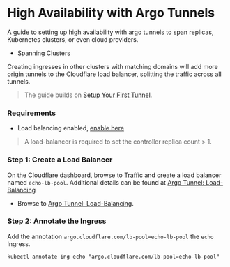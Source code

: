 # High Availability with Argo Tunnels
A guide to setting up high availability with argo tunnels to span replicas,
Kubernetes clusters, or even cloud providers.

- Spanning Clusters

Creating ingresses in other clusters with matching domains
will add more origin tunnels to the Cloudflare load balancer, splitting the
traffic across all tunnels.

> The guide builds on [Setup Your First Tunnel][guide-first-tunnel].

### Requirements
- Load balancing enabled, [enable here][cloudflare-dashboard-traffic]

> A load-balancer is required to set the controller replica count > 1.

### Step 1: Create a Load Balancer
On the Cloudflare dashboard, browse to [Traffic][cloudflare-dashboard-traffic]
and create a load balancer named `echo-lb-pool`. Additional details can be found
at [Argo Tunnel: Load-Balancing][cloudflare-reference-load-balancing]
- Browse to [Argo Tunnel: Load-Balancing][cloudflare-reference-load-balancing].

### Step 2: Annotate the Ingress
Add the annotation `argo.cloudflare.com/lb-pool=echo-lb-pool` the `echo` Ingress.
```console
kubectl annotate ing echo "argo.cloudflare.com/lb-pool=echo-lb-pool"
```


[cloudflare-dashboard-traffic]: https://www.cloudflare.com/a/traffic/
[cloudflare-reference-load-balancing]: https://developers.cloudflare.com/argo-tunnel/reference/load-balancing/
[guide-first-tunnel]: ./guide_first_tunnel.md
